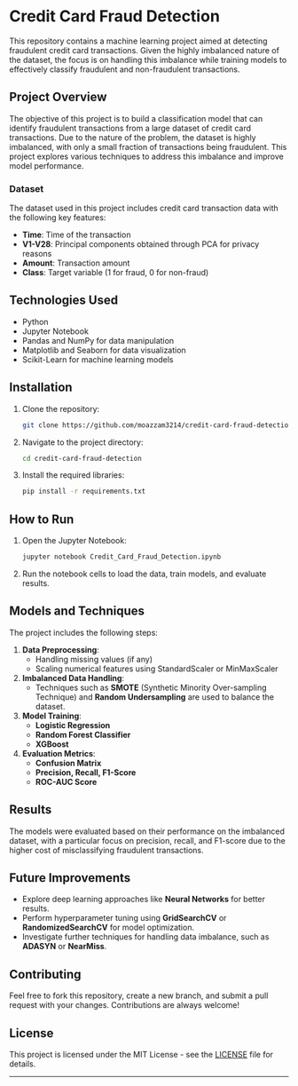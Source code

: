 # Credit Card Fraud Detection

This repository contains a machine learning project aimed at detecting fraudulent credit card transactions. Given the highly imbalanced nature of the dataset, the focus is on handling this imbalance while training models to effectively classify fraudulent and non-fraudulent transactions.

## Project Overview

The objective of this project is to build a classification model that can identify fraudulent transactions from a large dataset of credit card transactions. Due to the nature of the problem, the dataset is highly imbalanced, with only a small fraction of transactions being fraudulent. This project explores various techniques to address this imbalance and improve model performance.

### Dataset

The dataset used in this project includes credit card transaction data with the following key features:
- **Time**: Time of the transaction
- **V1-V28**: Principal components obtained through PCA for privacy reasons
- **Amount**: Transaction amount
- **Class**: Target variable (1 for fraud, 0 for non-fraud)


## Technologies Used

- Python
- Jupyter Notebook
- Pandas and NumPy for data manipulation
- Matplotlib and Seaborn for data visualization
- Scikit-Learn for machine learning models

## Installation

1. Clone the repository:
   ```bash
   git clone https://github.com/moazzam3214/credit-card-fraud-detection.git
   ```
2. Navigate to the project directory:
   ```bash
   cd credit-card-fraud-detection
   ```
3. Install the required libraries:
   ```bash
   pip install -r requirements.txt
   ```

## How to Run

1. Open the Jupyter Notebook:
   ```bash
   jupyter notebook Credit_Card_Fraud_Detection.ipynb
   ```
2. Run the notebook cells to load the data, train models, and evaluate results.

## Models and Techniques

The project includes the following steps:
1. **Data Preprocessing**: 
   - Handling missing values (if any)
   - Scaling numerical features using StandardScaler or MinMaxScaler
2. **Imbalanced Data Handling**: 
   - Techniques such as **SMOTE** (Synthetic Minority Over-sampling Technique) and **Random Undersampling** are used to balance the dataset.
3. **Model Training**:
   - **Logistic Regression**
   - **Random Forest Classifier**
   - **XGBoost**
4. **Evaluation Metrics**:
   - **Confusion Matrix**
   - **Precision, Recall, F1-Score**
   - **ROC-AUC Score**

## Results

The models were evaluated based on their performance on the imbalanced dataset, with a particular focus on precision, recall, and F1-score due to the higher cost of misclassifying fraudulent transactions.


## Future Improvements

- Explore deep learning approaches like **Neural Networks** for better results.
- Perform hyperparameter tuning using **GridSearchCV** or **RandomizedSearchCV** for model optimization.
- Investigate further techniques for handling data imbalance, such as **ADASYN** or **NearMiss**.

## Contributing

Feel free to fork this repository, create a new branch, and submit a pull request with your changes. Contributions are always welcome!

## License

This project is licensed under the MIT License - see the [LICENSE](LICENSE) file for details.

---
